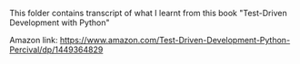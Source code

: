 This folder contains transcript of what I learnt from this book "Test-Driven Development with Python" 

Amazon link: https://www.amazon.com/Test-Driven-Development-Python-Percival/dp/1449364829


